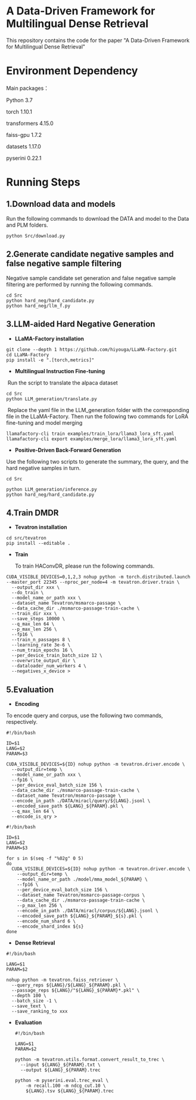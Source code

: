 # A Data-Driven Framework for Multilingual Dense Retrieval

This repository contains the code for the paper "A Data-Driven Framework for Multilingual Dense Retrieval"

# Environment Dependency

Main packages：

Python 3.7

torch 1.10.1

transformers 4.15.0

faiss-gpu 1.7.2

datasets 1.17.0

pyserini 0.22.1

# Running Steps

## 1.Download data and models

Run the following commands to download the DATA and model to the Data and PLM folders.

```
python Src/download.py
```

## 2.Generate candidate negative samples and false negative sample filtering

Negative sample candidate set generation and false negative sample filtering are performed by running the following commands.

```
cd Src
python hard_neg/hard_candidate.py
python hard_neg/llm_f.py
```

## 3.LLM-aided Hard Negative Generation

- **LLaMA-Factory installation**

```
git clone --depth 1 https://github.com/hiyouga/LLaMA-Factory.git
cd LLaMA-Factory
pip install -e ".[torch,metrics]"
```

- **Multilingual Instruction Fine-tuning**

​	Run the script to translate the alpaca dataset

```
cd Src
python LLM_generation/translate.py
```

​	Replace the yaml file in the LLM_generation folder with the corresponding file in the LLaMA-Factory. Then 	run the following two commands for LoRA fine-tuning and model merging

```
llamafactory-cli train examples/train_lora/llama3_lora_sft.yaml
llamafactory-cli export examples/merge_lora/llama3_lora_sft.yaml
```

- **Positive-Driven Back-Forward Generation**

Use the following two scripts to generate the summary, the query, and the hard negative samples in turn.

```
cd Src

python LLM_generation/inference.py
python hard_neg/hard_candidate.py
```

## 4.Train DMDR

- **Tevatron installation**

```
cd src/tevatron
pip install --editable .
```

- **Train**

  To train HAConvDR, please run the following commands. 

```
CUDA_VISIBLE_DEVICES=0,1,2,3 nohup python -m torch.distributed.launch --master_port 22345 --nproc_per_node=4 -m tevatron.driver.train \
  --output_dir xxx \
  --do_train \
  --model_name_or_path xxx \
  --dataset_name Tevatron/msmarco-passage \
  --data_cache_dir ./msmarco-passage-train-cache \
  --train_dir xxx \
  --save_steps 10000 \
  --q_max_len 64 \
  --p_max_len 256 \
  --fp16 \
  --train_n_passages 8 \
  --learning_rate 3e-6 \
  --num_train_epochs 16 \
  --per_device_train_batch_size 12 \
  --overwrite_output_dir \
  --dataloader_num_workers 4 \
  --negatives_x_device > 
```



## 5.Evaluation

- **Encoding**

To encode query and corpus, use the following two commands, respectively.

```
#!/bin/bash

ID=$1
LANG=$2
PARAM=$3

CUDA_VISIBLE_DEVICES=${ID} nohup python -m tevatron.driver.encode \
  --output_dir=temp \
  --model_name_or_path xxx \
  --fp16 \
  --per_device_eval_batch_size 156 \
  --data_cache_dir ./msmarco-passage-train-cache \
  --dataset_name Tevatron/msmarco-passage \
  --encode_in_path ./DATA/miracl/query/${LANG}.jsonl \
  --encoded_save_path ${LANG}_${PARAM}.pkl \
  --q_max_len 64 \
  --encode_is_qry > 
```



```
#!/bin/bash

ID=$1
LANG=$2
PARAM=$3

for s in $(seq -f "%02g" 0 5)
do
  CUDA_VISIBLE_DEVICES=${ID} nohup python -m tevatron.driver.encode \
    --output_dir=temp \
    --model_name_or_path ./model/mma_model_${PARAM} \
    --fp16 \
    --per_device_eval_batch_size 156 \
    --dataset_name Tevatron/msmarco-passage-corpus \
    --data_cache_dir ./msmarco-passage-train-cache \
    --p_max_len 256 \
    --encode_in_path ./DATA/miracl/corpus/${LANG}.jsonl \
    --encoded_save_path ${LANG}_${PARAM}_${s}.pkl \
    --encode_num_shard 6 \
    --encode_shard_index ${s}
done
```



- **Dense Retrieval**

```
#!/bin/bash

LANG=$1
PARAM=$2

nohup python -m tevatron.faiss_retriever \
  --query_reps ${LANG}/${LANG}_${PARAM}.pkl \
  --passage_reps ${LANG}/"${LANG}_${PARAM}*.pkl" \
  --depth 100 \
  --batch_size -1 \
  --save_text \
  --save_ranking_to xxx
```



- **Evaluation**

  ```
  #!/bin/bash
  
  LANG=$1
  PARAM=$2
  
  python -m tevatron.utils.format.convert_result_to_trec \
    --input ${LANG}_${PARAM}.txt \
    --output ${LANG}_${PARAM}.trec
  
  python -m pyserini.eval.trec_eval \
      -m recall.100 -m ndcg_cut.10 \
      ${LANG}.tsv ${LANG}_${PARAM}.trec
  ```

  

